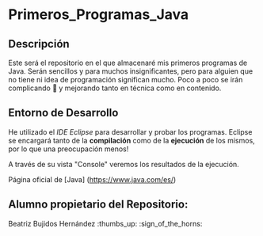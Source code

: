 # Primeros_Programas_Java

## Descripción
Este será el repositorio en el que almacenaré mis primeros programas de Java.
Serán sencillos y para muchos insignificantes, pero para alguien que no tiene ni idea de programación significan mucho.
Poco a poco se irán complicando :exploding_head: y mejorando tanto en técnica como en contenido.

## Entorno de Desarrollo
He utilizado el *IDE Eclipse* para desarrollar y probar los programas.
Eclipse se encargará tanto de la **compilación** como de la **ejecución** de los mismos, por lo que una preocupación menos!

A través de su vista "Console" veremos los resultados de la ejecución.

Página oficial de [Java] (https://www.java.com/es/)


## Alumno propietario del Repositorio:
Beatriz Bujidos Hernández  :thumbs_up: :sign_of_the_horns: